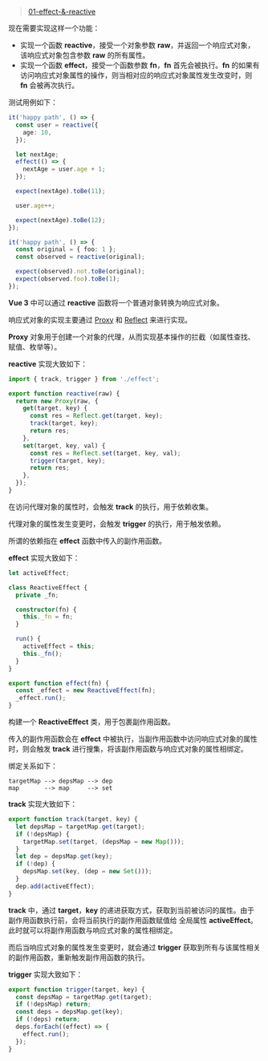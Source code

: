 > [01-effect-&-reactive](https://github.com/Atlanstis/mini-vue/tree/01-effect-%26-reactive)

现在需要实现这样一个功能：

- 实现一个函数 **reactive**，接受一个对象参数 **raw**，并返回一个响应式对象，该响应式对象包含参数 **raw** 的所有属性。
- 实现一个函数 **effect**，接受一个函数参数 **fn**，**fn** 首先会被执行。**fn** 的如果有访问响应式对象属性的操作，则当相对应的响应式对象属性发生改变时，则 **fn** 会被再次执行。

测试用例如下：

```typescript
it('happy path', () => {
  const user = reactive({
    age: 10,
  });

  let nextAge;
  effect(() => {
    nextAge = user.age + 1;
  });

  expect(nextAge).toBe(11);

  user.age++;

  expect(nextAge).toBe(12);
});

it('happy path', () => {
  const original = { foo: 1 };
  const observed = reactive(original);

  expect(observed).not.toBe(original);
  expect(observed.foo).toBe(1);
});
```

**Vue 3** 中可以通过 **reactive** 函数将一个普通对象转换为响应式对象。

响应式对象的实现主要通过 [Proxy](https://developer.mozilla.org/zh-CN/docs/Web/JavaScript/Reference/Global_Objects/Proxy) 和 [Reflect](https://developer.mozilla.org/zh-CN/docs/Web/JavaScript/Reference/Global_Objects/Reflect) 来进行实现。

**Proxy** 对象用于创建一个对象的代理，从而实现基本操作的拦截（如属性查找、赋值、枚举等）。

**reactive** 实现大致如下：

```typescript
import { track, trigger } from './effect';

export function reactive(raw) {
  return new Proxy(raw, {
    get(target, key) {
      const res = Reflect.get(target, key);
      track(target, key);
      return res;
    },
    set(target, key, val) {
      const res = Reflect.set(target, key, val);
      trigger(target, key);
      return res;
    },
  });
}
```

在访问代理对象的属性时，会触发 **track** 的执行，用于依赖收集。

代理对象的属性发生变更时，会触发 **trigger** 的执行，用于触发依赖。

所谓的依赖指在 **effect** 函数中传入的副作用函数。

**effect** 实现大致如下：

```typescript
let activeEffect;

class ReactiveEffect {
  private _fn;

  constructor(fn) {
    this._fn = fn;
  }

  run() {
    activeEffect = this;
    this._fn();
  }
}

export function effect(fn) {
  const _effect = new ReactiveEffect(fn);
  _effect.run();
}
```

构建一个 **ReactiveEffect** 类，用于包裹副作用函数。

传入的副作用函数会在 **effect** 中被执行，当副作用函数中访问响应式对象的属性时，则会触发 **track** 进行搜集，将该副作用函数与响应式对象的属性相绑定。

绑定关系如下：

```
targetMap --> depsMap --> dep
map       --> map     --> set
```

**track** 实现大致如下：

```typescript
export function track(target, key) {
  let depsMap = targetMap.get(target);
  if (!depsMap) {
    targetMap.set(target, (depsMap = new Map()));
  }
  let dep = depsMap.get(key);
  if (!dep) {
    depsMap.set(key, (dep = new Set()));
  }
  dep.add(activeEffect);
}
```

**track** 中，通过 **target**，**key** 的递进获取方式，获取到当前被访问的属性。由于副作用函数执行前，会将当前执行的副作用函数赋值给 全局属性 **activeEffect**。此时就可以将副作用函数与响应式对象的属性相绑定。

而后当响应式对象的属性发生变更时，就会通过 **trigger** 获取到所有与该属性相关的副作用函数，重新触发副作用函数的执行。

**trigger** 实现大致如下：

```typescript
export function trigger(target, key) {
  const depsMap = targetMap.get(target);
  if (!depsMap) return;
  const deps = depsMap.get(key);
  if (!deps) return;
  deps.forEach((effect) => {
    effect.run();
  });
}
```
